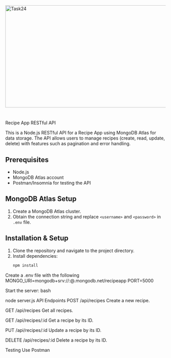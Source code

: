 <img src="https://socialify.git.ci/Asanda001019/Task24/image?description=1&descriptionEditable=Recipe%20App%20RESTful%20API%0A&font=KoHo&language=1&name=1&owner=1&pattern=Formal%20Invitation&stargazers=1&theme=Dark" alt="Task24" width="640" height="320" />
<h1></h1> Recipe App RESTful API</h1>

This is a Node.js RESTful API for a Recipe App using MongoDB Atlas for data storage. The API allows users to manage recipes (create, read, update, delete) with features such as pagination and error handling.

## Prerequisites
- Node.js
- MongoDB Atlas account
- Postman/Insomnia for testing the API

## MongoDB Atlas Setup
1. Create a MongoDB Atlas cluster.
2. Obtain the connection string and replace `<username>` and `<password>` in `.env` file.

## Installation & Setup
1. Clone the repository and navigate to the project directory.
2. Install dependencies:
   ```bash
   npm install
Create a .env file with the following
MONGO_URI=mongodb+srv://<username>:<password>@<cluster-name>.mongodb.net/recipeapp
PORT=5000

Start the server:
bash

node server.js
API Endpoints
POST /api/recipes
Create a new recipe.

GET /api/recipes
Get all recipes.

GET /api/recipes/:id
Get a recipe by its ID.

PUT /api/recipes/:id
Update a recipe by its ID.

DELETE /api/recipes/:id
Delete a recipe by its ID.

Testing
Use Postman
